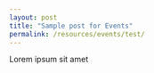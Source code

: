 ```yaml
---
layout: post
title: "Sample post for Events"
permalink: /resources/events/test/
---
```

Lorem ipsum sit amet
